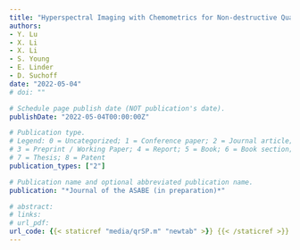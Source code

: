 ```yaml
---
title: "Hyperspectral Imaging with Chemometrics for Non-destructive Quantification of Cannabinoids in Industrial Hemp"
authors:
- Y. Lu
- X. Li
- X. Li
- S. Young
- E. Linder
- D. Suchoff
date: "2022-05-04"
# doi: ""

# Schedule page publish date (NOT publication's date).
publishDate: "2022-05-04T00:00:00Z"

# Publication type.
# Legend: 0 = Uncategorized; 1 = Conference paper; 2 = Journal article;
# 3 = Preprint / Working Paper; 4 = Report; 5 = Book; 6 = Book section;
# 7 = Thesis; 8 = Patent
publication_types: ["2"]

# Publication name and optional abbreviated publication name.
publication: "*Journal of the ASABE (in preparation)*"

# abstract: 
# links:
# url_pdf: 
url_code: {{< staticref "media/qrSP.m" "newtab" >}} {{< /staticref >}}.
---
```


